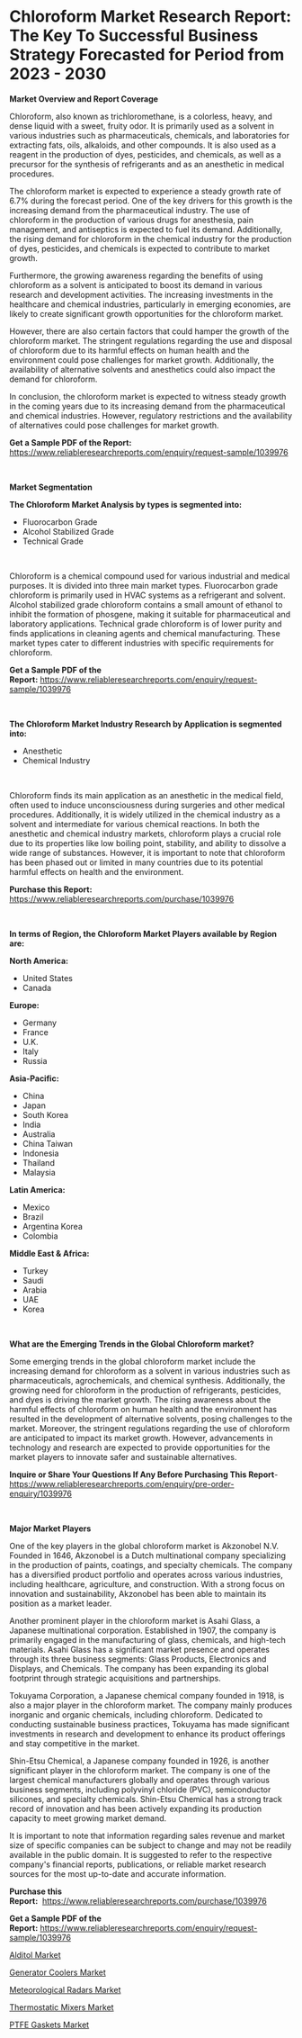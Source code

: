 <p><h1>Chloroform Market Research Report: The Key To Successful Business Strategy Forecasted for Period from 2023 - 2030</h1></p><p><strong>Market Overview and Report Coverage</strong></p>
<p><p>Chloroform, also known as trichloromethane, is a colorless, heavy, and dense liquid with a sweet, fruity odor. It is primarily used as a solvent in various industries such as pharmaceuticals, chemicals, and laboratories for extracting fats, oils, alkaloids, and other compounds. It is also used as a reagent in the production of dyes, pesticides, and chemicals, as well as a precursor for the synthesis of refrigerants and as an anesthetic in medical procedures.</p><p>The chloroform market is expected to experience a steady growth rate of 6.7% during the forecast period. One of the key drivers for this growth is the increasing demand from the pharmaceutical industry. The use of chloroform in the production of various drugs for anesthesia, pain management, and antiseptics is expected to fuel its demand. Additionally, the rising demand for chloroform in the chemical industry for the production of dyes, pesticides, and chemicals is expected to contribute to market growth.</p><p>Furthermore, the growing awareness regarding the benefits of using chloroform as a solvent is anticipated to boost its demand in various research and development activities. The increasing investments in the healthcare and chemical industries, particularly in emerging economies, are likely to create significant growth opportunities for the chloroform market.</p><p>However, there are also certain factors that could hamper the growth of the chloroform market. The stringent regulations regarding the use and disposal of chloroform due to its harmful effects on human health and the environment could pose challenges for market growth. Additionally, the availability of alternative solvents and anesthetics could also impact the demand for chloroform.</p><p>In conclusion, the chloroform market is expected to witness steady growth in the coming years due to its increasing demand from the pharmaceutical and chemical industries. However, regulatory restrictions and the availability of alternatives could pose challenges for market growth.</p></p>
<p><strong>Get a Sample PDF of the Report:</strong> <a href="https://www.reliableresearchreports.com/enquiry/request-sample/1039976">https://www.reliableresearchreports.com/enquiry/request-sample/1039976</a></p>
<p>&nbsp;</p>
<p><strong>Market Segmentation</strong></p>
<p><strong>The Chloroform Market Analysis by types is segmented into:</strong></p>
<p><ul><li>Fluorocarbon Grade</li><li>Alcohol Stabilized Grade</li><li>Technical Grade</li></ul></p>
<p>&nbsp;</p>
<p><p>Chloroform is a chemical compound used for various industrial and medical purposes. It is divided into three main market types. Fluorocarbon grade chloroform is primarily used in HVAC systems as a refrigerant and solvent. Alcohol stabilized grade chloroform contains a small amount of ethanol to inhibit the formation of phosgene, making it suitable for pharmaceutical and laboratory applications. Technical grade chloroform is of lower purity and finds applications in cleaning agents and chemical manufacturing. These market types cater to different industries with specific requirements for chloroform.</p></p>
<p><strong>Get a Sample PDF of the Report:</strong>&nbsp;<a href="https://www.reliableresearchreports.com/enquiry/request-sample/1039976">https://www.reliableresearchreports.com/enquiry/request-sample/1039976</a></p>
<p>&nbsp;</p>
<p><strong>The Chloroform Market Industry Research by Application is segmented into:</strong></p>
<p><ul><li>Anesthetic</li><li>Chemical Industry</li></ul></p>
<p>&nbsp;</p>
<p><p>Chloroform finds its main application as an anesthetic in the medical field, often used to induce unconsciousness during surgeries and other medical procedures. Additionally, it is widely utilized in the chemical industry as a solvent and intermediate for various chemical reactions. In both the anesthetic and chemical industry markets, chloroform plays a crucial role due to its properties like low boiling point, stability, and ability to dissolve a wide range of substances. However, it is important to note that chloroform has been phased out or limited in many countries due to its potential harmful effects on health and the environment.</p></p>
<p><strong>Purchase this Report:</strong>&nbsp; <a href="https://www.reliableresearchreports.com/purchase/1039976">https://www.reliableresearchreports.com/purchase/1039976</a></p>
<p>&nbsp;</p>
<p><strong>In terms of Region, the Chloroform Market Players available by Region are:</strong></p>
<p>
    <p> <strong> North America: </strong>
        <ul>
            <li>United States</li>
            <li>Canada</li>
        </ul>
        </p> 
    <p> <strong> Europe: </strong>
        <ul>
            <li>Germany</li>
            <li>France</li>
            <li>U.K.</li>
            <li>Italy</li>
            <li>Russia</li>
        </ul>
        </p> 
    <p> <strong> Asia-Pacific: </strong>
        <ul>
            <li>China</li>
            <li>Japan</li>
            <li>South Korea</li>
            <li>India</li>
            <li>Australia</li>
            <li>China Taiwan</li>
            <li>Indonesia</li>
            <li>Thailand</li>
            <li>Malaysia</li>
        </ul>
        </p> 
    <p> <strong> Latin America: </strong>
        <ul>
            <li>Mexico</li>
            <li>Brazil</li>
            <li>Argentina Korea</li>
            <li>Colombia</li>
        </ul>
        </p> 
    <p> <strong> Middle East & Africa: </strong>
        <ul>
            <li>Turkey</li>
            <li>Saudi</li>
            <li>Arabia</li>
            <li>UAE</li>
            <li>Korea</li>
        </ul>
    </p>
    </p>
<p>&nbsp;</p>
<p><strong>What are the Emerging Trends in the Global Chloroform market?</strong></p>
<p><p>Some emerging trends in the global chloroform market include the increasing demand for chloroform as a solvent in various industries such as pharmaceuticals, agrochemicals, and chemical synthesis. Additionally, the growing need for chloroform in the production of refrigerants, pesticides, and dyes is driving the market growth. The rising awareness about the harmful effects of chloroform on human health and the environment has resulted in the development of alternative solvents, posing challenges to the market. Moreover, the stringent regulations regarding the use of chloroform are anticipated to impact its market growth. However, advancements in technology and research are expected to provide opportunities for the market players to innovate safer and sustainable alternatives.</p></p>
<p><strong>Inquire or Share Your Questions If Any Before Purchasing This Report</strong>- <a href="https://www.reliableresearchreports.com/enquiry/pre-order-enquiry/1039976">https://www.reliableresearchreports.com/enquiry/pre-order-enquiry/1039976</a></p>
<p>&nbsp;</p>
<p><strong>Major Market Players</strong></p>
<p><p>One of the key players in the global chloroform market is Akzonobel N.V. Founded in 1646, Akzonobel is a Dutch multinational company specializing in the production of paints, coatings, and specialty chemicals. The company has a diversified product portfolio and operates across various industries, including healthcare, agriculture, and construction. With a strong focus on innovation and sustainability, Akzonobel has been able to maintain its position as a market leader.</p><p>Another prominent player in the chloroform market is Asahi Glass, a Japanese multinational corporation. Established in 1907, the company is primarily engaged in the manufacturing of glass, chemicals, and high-tech materials. Asahi Glass has a significant market presence and operates through its three business segments: Glass Products, Electronics and Displays, and Chemicals. The company has been expanding its global footprint through strategic acquisitions and partnerships.</p><p>Tokuyama Corporation, a Japanese chemical company founded in 1918, is also a major player in the chloroform market. The company mainly produces inorganic and organic chemicals, including chloroform. Dedicated to conducting sustainable business practices, Tokuyama has made significant investments in research and development to enhance its product offerings and stay competitive in the market.</p><p>Shin-Etsu Chemical, a Japanese company founded in 1926, is another significant player in the chloroform market. The company is one of the largest chemical manufacturers globally and operates through various business segments, including polyvinyl chloride (PVC), semiconductor silicones, and specialty chemicals. Shin-Etsu Chemical has a strong track record of innovation and has been actively expanding its production capacity to meet growing market demand.</p><p>It is important to note that information regarding sales revenue and market size of specific companies can be subject to change and may not be readily available in the public domain. It is suggested to refer to the respective company's financial reports, publications, or reliable market research sources for the most up-to-date and accurate information.</p></p>
<p><strong>Purchase this Report:</strong>&nbsp;&nbsp;<a href="https://www.reliableresearchreports.com/purchase/1039976">https://www.reliableresearchreports.com/purchase/1039976</a></p>
<p></p>
<p><strong>Get a Sample PDF of the Report:</strong>&nbsp;<a href="https://www.reliableresearchreports.com/enquiry/request-sample/1039976">https://www.reliableresearchreports.com/enquiry/request-sample/1039976</a></p>
<p><p><a href="https://github.com/abbypearson7765/Market-Research-Report-List-1/blob/main/alditol-market.md">Alditol Market</a></p><p><a href="https://medium.com/@krithi.reportprime/generator-coolers-market-analysis-its-cagr-market-segmentation-and-global-industry-overview-35a1dba6c5a4">Generator Coolers Market</a></p><p><a href="https://medium.com/@sheetal.reportprime/meteorological-radars-market-insights-into-market-cagr-market-trends-and-growth-strategies-7cd6c746c5d3">Meteorological Radars Market</a></p><p><a href="https://medium.com/@reportprime05/thermostatic-mixers-market-share-evolution-and-market-growth-trends-2023-2030-17500ae6bd65">Thermostatic Mixers Market</a></p><p><a href="https://github.com/grishafomin4852/Market-Research-Report-List-1/blob/main/ptfe-gaskets-market.md">PTFE Gaskets Market</a></p></p>